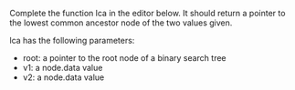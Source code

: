Complete the function lca in the editor below. It should return a pointer to the lowest common ancestor node of the two values given.

lca has the following parameters:
- root: a pointer to the root node of a binary search tree
- v1: a node.data value
- v2: a node.data value
